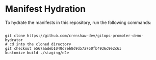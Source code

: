 
# Manifest Hydration

To hydrate the manifests in this repository, run the following commands:

```shell

git clone https://github.com/crenshaw-dev/gitops-promoter-demo-hydrator
# cd into the cloned directory
git checkout e567aadeb1040d7e68d9d57a760fb4936c9e2c63
kustomize build ./staging/e2e
```